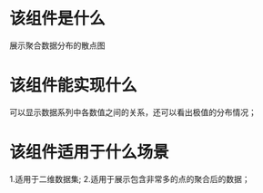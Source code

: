 # 该组件是什么
展示聚合数据分布的散点图

# 该组件能实现什么
可以显示数据系列中各数值之间的关系，还可以看出极值的分布情况；

# 该组件适用于什么场景
1.适用于二维数据集;
2.适用于展示包含非常多的点的聚合后的数据；


